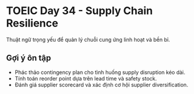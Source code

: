 # TOEIC Day 34 - Supply Chain Resilience

Thuật ngữ trọng yếu để quản lý chuỗi cung ứng linh hoạt và bền bỉ.

## Gợi ý ôn tập
- Phác thảo contingency plan cho tình huống supply disruption kéo dài.
- Tính toán reorder point dựa trên lead time và safety stock.
- Đánh giá supplier scorecard và xác định cơ hội supplier diversification.

